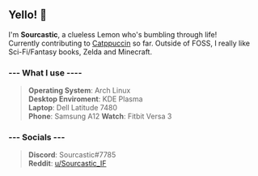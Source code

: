## Yello! 👋

I'm **Sourcastic**, a clueless Lemon who's bumbling through life!  
Currently contributing to [Catppuccin](https://github.com/catppuccin/catppuccin) so far. Outside of FOSS, I really like Sci-Fi/Fantasy books, Zelda and Minecraft.   
  
### --- What I use ----
>**Operating System**: Arch Linux   
**Desktop Enviroment**: KDE Plasma   
**Laptop**: Dell Latitude 7480  
**Phone**: Samsung A12
**Watch**: Fitbit Versa 3

### --- Socials ---   
>**Discord**: Sourcastic#7785  
**Reddit**: [u/Sourcastic_IF](https://www.reddit.com/user/Sourcastic_IF/)
<!--
Here are some ideas to get you started:

- 🔭 I’m currently working on ...
- 🌱 I’m currently learning ...
- 👯 I’m looking to collaborate on ...
- 🤔 I’m looking for help with ...
- 💬 Ask me about ...
- 📫 How to reach me: ...
- 😄 Pronouns: ...
- ⚡ Fun fact: ...
-->
